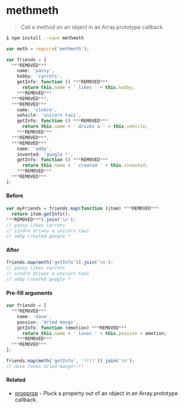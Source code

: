 # methmeth
> Call a method on an object in an Array.prototype callback.


```sh
$ npm install --save methmeth
```
```js
var meth = require('methmeth');

var friends = [
  ***REMOVED***
    name: 'passy',
    hobby: 'carrots',
    getInfo: function () ***REMOVED***
      return this.name + ' likes ' + this.hobby;
    ***REMOVED***
  ***REMOVED***,
  ***REMOVED***
    name: 'sindre',
    vehicle: 'unicorn taxi',
    getInfo: function () ***REMOVED***
      return this.name + ' drives a ' + this.vehicle;
    ***REMOVED***
  ***REMOVED***,
  ***REMOVED***
    name: 'addy',
    invented: 'google *',
    getInfo: function () ***REMOVED***
      return this.name + ' created ' + this.invented;
    ***REMOVED***
  ***REMOVED***
];
```

#### Before
```js
var myFriends = friends.map(function (item) ***REMOVED***
  return item.getInfo();
***REMOVED***).join('\n');
// passy likes carrots
// sindre drives a unicorn taxi
// addy created google *
```

#### After
```js
friends.map(meth('getInfo')).join('\n');
// passy likes carrots
// sindre drives a unicorn taxi
// addy created google *
```

#### Pre-fill arguments
```js
var friends = [
  ***REMOVED***
    name: 'dave',
    passion: 'dried mango',
    getInfo: function (emotion) ***REMOVED***
      return this.name + ' loves ' + this.passion + emotion;
    ***REMOVED***
  ***REMOVED***
];

friends.map(meth('getInfo', '!!!!')).join('\n');
// dave loves dried mango!!!!
```

#### Related

- [propprop](https://github.com/stephenplusplus/propprop) - Pluck a property out of an object in an Array.prototype callback.
